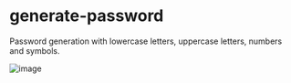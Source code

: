 # generate-password
Password generation with lowercase letters, uppercase letters, numbers and symbols.

![image](https://github.com/edsonhrf/generate-password/assets/83651222/2f1e3048-8f00-45fa-a444-46e7c59f45f3)
